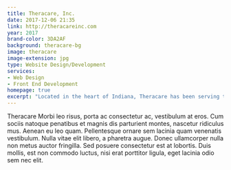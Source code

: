 ```yaml
---
title: Theracare, Inc.
date: 2017-12-06 21:35
link: http://theracareinc.com
year: 2017
brand-color: 3DA2AF
background: theracare-bg
image: theracare
image-extension: jpg
type: Website Design/Development
services: 
- Web Design
- Front End Development
homepage: true
excerpt: "Located in the heart of Indiana, Theracare has been serving the therapy caregiver community since&nbsp;1996."
---
```


Theracare Morbi leo risus, porta ac consectetur ac, vestibulum at eros. Cum sociis natoque penatibus et magnis dis parturient montes, nascetur ridiculus mus. Aenean eu leo quam. Pellentesque ornare sem lacinia quam venenatis vestibulum. Nulla vitae elit libero, a pharetra augue. Donec ullamcorper nulla non metus auctor fringilla. Sed posuere consectetur est at lobortis. Duis mollis, est non commodo luctus, nisi erat porttitor ligula, eget lacinia odio sem nec elit.
